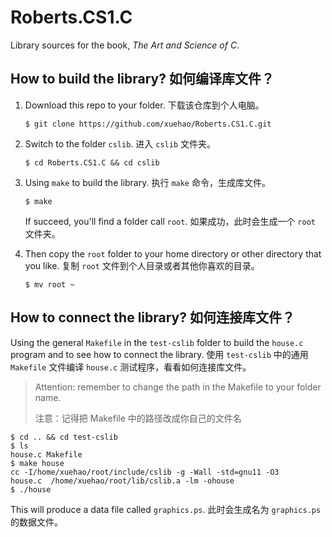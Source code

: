 # Roberts.CS1.C

Library sources for the book, *The Art and Science of C*.

## How to build the library? 如何编译库文件？

1. Download this repo to your folder. 下载该仓库到个人电脑。

    ```shell
    $ git clone https://github.com/xuehao/Roberts.CS1.C.git
    ```

2. Switch to the folder `cslib`. 进入 `cslib` 文件夹。

    ```shell
    $ cd Roberts.CS1.C && cd cslib
    ```

3. Using `make` to build the library. 执行 `make` 命令，生成库文件。

    ```shell
    $ make
    ```

    If succeed, you'll find a folder call `root`. 如果成功，此时会生成一个 `root` 文件夹。

4. Then copy the `root` folder to your home directory or other directory that you like. 复制 `root` 文件到个人目录或者其他你喜欢的目录。

    ```shell
    $ mv root ~
    ```

## How to connect the library? 如何连接库文件？

Using the general `Makefile` in the `test-cslib` folder to build the `house.c` program and to see how to connect the library. 使用 `test-cslib` 中的通用 `Makefile` 文件编译 `house.c` 测试程序，看看如何连接库文件。

> Attention: remember to change the path in the Makefile to your folder name.
>
> 注意：记得把 Makefile 中的路径改成你自己的文件名

```shell
$ cd .. && cd test-cslib
$ ls
house.c Makefile
$ make house
cc -I/home/xuehao/root/include/cslib -g -Wall -std=gnu11 -O3    house.c  /home/xuehao/root/lib/cslib.a -lm -ohouse
$ ./house
```

This will produce a data file called `graphics.ps`. 此时会生成名为 `graphics.ps` 的数据文件。
